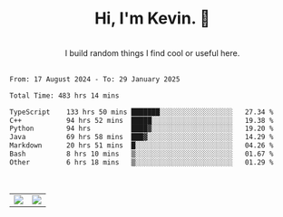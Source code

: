 <!--
**kevin-pek/kevin-pek** is a ✨ _special_ ✨ repository because its `README.md` (this file) appears on your GitHub profile.

Here are some ideas to get you started:

- 🔭 I’m currently working on ...
- 🌱 I’m currently learning ...
- 👯 I’m looking to collaborate on ...
- 🤔 I’m looking for help with ...
- 💬 Ask me about ...
- 📫 How to reach me: ...
- 😄 Pronouns: ...
- ⚡ Fun fact: ...
-->
<div align="center">
  <h1>Hi, I'm Kevin. 👋</h1>
  <br />
  I build random things I find cool or useful here.
</div>
<br />
<!--START_SECTION:waka-->

```txt
From: 17 August 2024 - To: 29 January 2025

Total Time: 483 hrs 14 mins

TypeScript    133 hrs 50 mins ███████░░░░░░░░░░░░░░░░░░   27.34 %
C++           94 hrs 52 mins  █████░░░░░░░░░░░░░░░░░░░░   19.38 %
Python        94 hrs          ████▓░░░░░░░░░░░░░░░░░░░░   19.20 %
Java          69 hrs 58 mins  ███▓░░░░░░░░░░░░░░░░░░░░░   14.29 %
Markdown      20 hrs 51 mins  █░░░░░░░░░░░░░░░░░░░░░░░░   04.26 %
Bash          8 hrs 10 mins   ▒░░░░░░░░░░░░░░░░░░░░░░░░   01.67 %
Other         6 hrs 18 mins   ▒░░░░░░░░░░░░░░░░░░░░░░░░   01.29 %
```

<!--END_SECTION:waka-->
<br />
<table width="100%">
  <tr>
    <td align="left" width="50%">
      <img src="https://github-readme-stats-kevin-pek.vercel.app/api?username=kevin-pek&include_all_commits=true&count_private=true&theme=rose_pine" />
    </td>
    <td align="right" width="50%">
      <img src="https://github-readme-stats-kevin-pek.vercel.app/api/top-langs?username=kevin-pek&langs_count=10&hide_progress=true&theme=rose_pine" />
    </td>
  </tr>
</table>
